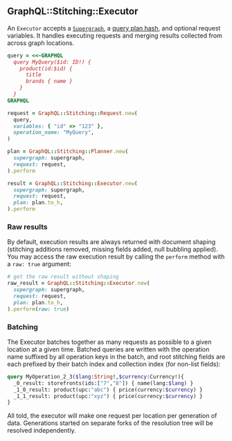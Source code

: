 ## GraphQL::Stitching::Executor

An `Executor` accepts a [`Supergraph`](./supergraph.md), a [query plan hash](./planner.md), and optional request variables. It handles executing requests and merging results collected from across graph locations.

```ruby
query = <<~GRAPHQL
  query MyQuery($id: ID!) {
    product(id:$id) {
      title
      brands { name }
    }
  }
GRAPHQL

request = GraphQL::Stitching::Request.new(
  query,
  variables: { "id" => "123" },
  operation_name: "MyQuery",
)

plan = GraphQL::Stitching::Planner.new(
  supergraph: supergraph,
  request: request,
).perform

result = GraphQL::Stitching::Executor.new(
  supergraph: supergraph,
  request: request,
  plan: plan.to_h,
).perform
```

### Raw results

By default, execution results are always returned with document shaping (stitching additions removed, missing fields added, null bubbling applied). You may access the raw execution result by calling the `perform` method with a `raw: true` argument:

```ruby
# get the raw result without shaping
raw_result = GraphQL::Stitching::Executor.new(
  supergraph: supergraph,
  request: request,
  plan: plan.to_h,
).perform(raw: true)
```

### Batching

The Executor batches together as many requests as possible to a given location at a given time. Batched queries are written with the operation name suffixed by all operation keys in the batch, and root stitching fields are each prefixed by their batch index and collection index (for non-list fields):

```graphql
query MyOperation_2_3($lang:String!,$currency:Currency!){
  _0_result: storefronts(ids:["7","8"]) { name(lang:$lang) }
  _1_0_result: product(upc:"abc") { price(currency:$currency) }
  _1_1_result: product(upc:"xyz") { price(currency:$currency) }
}
```

All told, the executor will make one request per location per generation of data. Generations started on separate forks of the resolution tree will be resolved independently.
